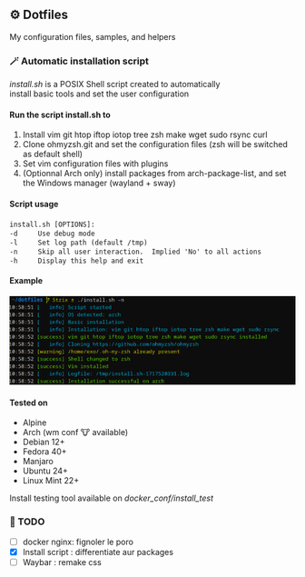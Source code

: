 ## ⚙️ Dotfiles
My configuration files, samples, and helpers

### 🪄 Automatic installation script

*install.sh* is a POSIX Shell script created to automatically\
install basic tools and set the user configuration

#### Run the script install.sh to
1. Install vim git htop iftop iotop tree zsh make wget sudo rsync curl
2. Clone ohmyzsh.git and set the configuration files (zsh will be switched as default shell)
3. Set vim configuration files with plugins
4. (Optionnal Arch only) install packages from arch-package-list, and set the Windows manager (wayland + sway)

#### Script usage
```
install.sh [OPTIONS]:
-d     Use debug mode
-l     Set log path (default /tmp)
-n     Skip all user interaction.  Implied 'No' to all actions
-h     Display this help and exit
```

#### Example
![script_execution_sample](sample.png)

#### Tested on
* Alpine
* Arch (wm conf 🐮 available)
* Debian 12+
* Fedora 40+
* Manjaro
* Ubuntu 24+
* Linux Mint 22+

Install testing tool available on *docker_conf/install_test*

### 📝 TODO
- [ ] docker nginx: fignoler le poro
- [X] Install script : differentiate aur packages
- [ ] Waybar : remake css
